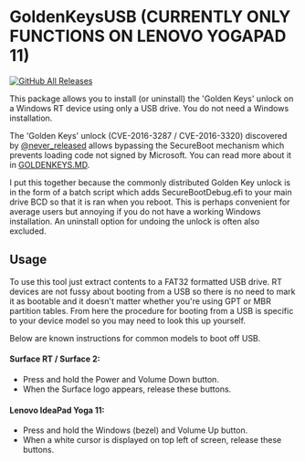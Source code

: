 # GoldenKeysUSB (CURRENTLY ONLY FUNCTIONS ON LENOVO YOGAPAD 11)
[![GitHub All Releases](https://img.shields.io/github/downloads/lgibson02/GoldenKeysUSB/total?style=social)](https://github.com/lgibson02/GoldenKeysUSB/releases)

This package allows you to install (or uninstall) the 'Golden Keys' unlock on a Windows RT device using only a USB drive. You do not need a Windows installation.

The 'Golden Keys' unlock (CVE-2016-3287 / CVE-2016-3320) discovered by [@never_released](https://twitter.com/never_released) allows bypassing the SecureBoot mechanism which prevents loading code not signed by Microsoft. You can read more about it in [GOLDENKEYS.MD](https://github.com/lgibson02/GoldenKeysUSB/blob/master/GOLDENKEYS.md).

I put this together because the commonly distributed Golden Key unlock is in the form of a batch script which adds SecureBootDebug.efi to your main drive BCD so that it is ran when you reboot. This is perhaps convenient for average users but annoying if you do not have a working Windows installation. An uninstall option for undoing the unlock is often also excluded. 

## Usage
To use this tool just extract contents to a FAT32 formatted USB drive.  RT devices are not fussy about booting from a USB so there is no need to mark it as bootable and it doesn't matter whether you're using GPT or MBR partition tables. From here the procedure for booting from a USB is specific to your device model so you may need to look this up yourself.  

Below are known instructions for common models to boot off USB.

#### Surface RT / Surface 2:

- Press and hold the Power and Volume Down button.
- When the Surface logo appears, release these buttons.

#### Lenovo IdeaPad Yoga 11:

- Press and hold the Windows (bezel) and Volume Up button.
- When a white cursor is displayed on top left of screen, release these buttons.
